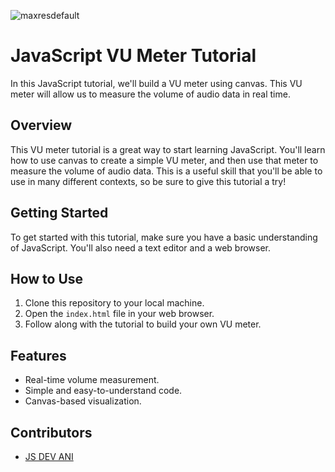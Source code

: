 ![maxresdefault](https://github.com/Freelancedevani/vu-meter/assets/77118239/2f501c76-22f9-47c5-805a-c3b761379f15)

# JavaScript VU Meter Tutorial

In this JavaScript tutorial, we'll build a VU meter using canvas. This VU meter will allow us to measure the volume of audio data in real time.

## Overview

This VU meter tutorial is a great way to start learning JavaScript. You'll learn how to use canvas to create a simple VU meter, and then use that meter to measure the volume of audio data. This is a useful skill that you'll be able to use in many different contexts, so be sure to give this tutorial a try!

## Getting Started

To get started with this tutorial, make sure you have a basic understanding of JavaScript. You'll also need a text editor and a web browser. 

## How to Use

1. Clone this repository to your local machine.
2. Open the `index.html` file in your web browser.
3. Follow along with the tutorial to build your own VU meter.

## Features

- Real-time volume measurement.
- Simple and easy-to-understand code.
- Canvas-based visualization.

## Contributors

- [JS DEV ANI ](https://www.youtube.com/@jsdevani)
